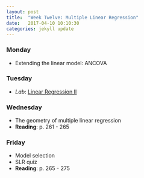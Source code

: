 ```yaml
---
layout: post
title:  "Week Twelve: Multiple Linear Regression"
date:   2017-04-10 10:10:30
categories: jekyll update
---
```


### Monday
- Extending the linear model: ANCOVA

### Tuesday
- *Lab*: <a href = "{{ site.baseurl }}/assets/week-12/simple_regression.html" target = "_blank">Linear Regression II</a>

### Wednesday
- The geometry of multiple linear regression
- **Reading**: p. 261 - 265

### Friday
- Model selection
- SLR quiz
- **Reading**: p. 265 - 275

